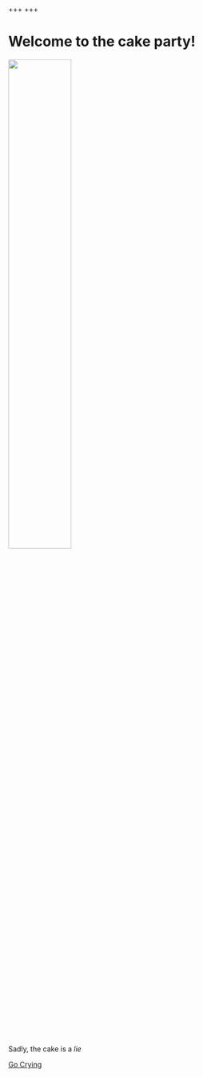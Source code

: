 +++
+++

# Welcome to the cake party!

<img class="transparent no-hover" style="width:50%" src="https://i.imgur.com/ZS4LFj8.png"/>

Sadly, the cake is a _lie_

<a class="inline-button" href="demo">Go Crying</a>
